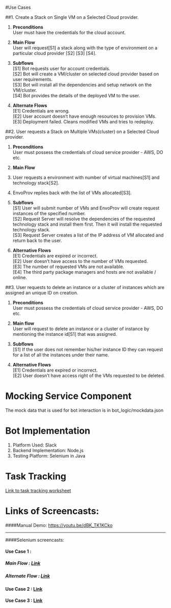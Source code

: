 #Use Cases

##1. Create a Stack on Single VM on a Selected Cloud provider.

1. **Preconditions**  
User must have the credentials for the cloud account.

2. **Main Flow**  
User will request[S1] a stack along with the type of environment on a particular cloud provider [S2] [S3] [S4].

3. **Subflows** <br>
 [S1] Bot requests user for account credentials. <br>
 [S2] Bot will create a VM/cluster on selected cloud provider based on user requirements. <br>
 [S3] Bot will install all the dependencies and setup network on the VM/cluster. <br>
 [S4] Bot provides the details of the deployed VM to the user. <br>
4. **Alternate Flows** <br>
 [E1] Credentials are wrong. <br>
 [E2] User account doesn’t have enough resources to provision VMs. <br>
 [E3] Deployment failed. Cleans modified VMs and tries to redeploy. <br>

##2. User requests a Stack on Multiple VMs(cluster) on a Selected Cloud provider.

1. **Preconditions**  
User must possess the credentials of cloud service provider - AWS, DO etc.

2. **Main Flow**
  1. User requests a environment with number of virtual machines[S1] and technology stack[S2].
  2. EnvoProv replies back with the list of VMs allocated[S3].
  
3. **Subflows** <br>
 [S1] User will submit number of VMs and EnvoProv will create request instances of the specified number. <br>
 [S2] Request Server will resolve the dependencies of the requested technology stack and install them first. Then it will install the requested technology stack. <br>
 [S3] Request Server creates a list of the IP address of VM allocated and return back to the user. <br>


4. **Alternative Flows** <br>
 [E1] Credentials are expired or incorrect. <br>
 [E2] User doesn’t have access to the number of VMs requested. <br>
 [E3] The number of requested VMs are not available. <br>
 [E4] The third party package managers and hosts are not available / online. <br>


##3. User requests to delete an instance or a cluster of instances which are assigned an unique ID on creation. 

1. **Preconditions**  
  User must possess the credentials of cloud service provider - AWS, DO etc.

2. **Main flow** <br>
  User will request to delete an instance or a cluster of instance by mentioning the instance id[S1] that was assigned.
  
3. **Subflows** <br>
  [S1] If the user does not remember his/her instance ID they can request for a list of all the instances under their name. <br>
4. **Alternative Flows** <br>
  [E1] Credentials are expired or incorrect. <br>
	[E2] User doesn’t have access right of the VMs requested to be deleted. <br>

# Mocking Service Component
The mock data that is used for bot interaction is in bot_logic/mockdata.json

# Bot Implementation
1. Platform Used: Slack
2. Backend Implementation: Node.js
3. Testing Platform: Selenium in Java

# Task Tracking
[Link to task tracking worksheet](https://github.com/EnvoProv/EnvoProv/blob/master/WORKSHEET.md)

# Links of Screencasts:

####Manual Demo: <a href=https://youtu.be/dBK_TK1KCko>https://youtu.be/dBK_TK1KCko</a>

--------------------------------
####Selenium screencasts:

#### Use Case 1 :
#####   Main Flow :      [Link](https://youtu.be/iVr9a_maj_U)    
#####   Alternate Flow : [Link](https://youtu.be/mPk_p-O1o5Q)

#### Use Case 2 : [Link](https://youtu.be/SUNay1bNkxY)

#### Use Case 3 : [Link](https://www.youtube.com/watch?v=F77IzumKjqY)

